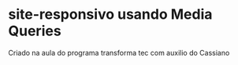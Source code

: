 # site-responsivo usando Media Queries
Criado na aula do programa transforma tec com auxilio do Cassiano
